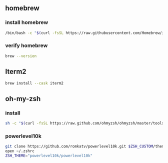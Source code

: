 ## homebrew

### install homebrew
```sh
/bin/bash -c "$(curl -fsSL https://raw.githubusercontent.com/Homebrew/install/HEAD/install.sh)"
```

### verify homebrew
```sh
brew --version
```

## Iterm2
```sh
brew install --cask iterm2
```

## oh-my-zsh

### install
```sh
sh -c "$(curl -fsSL https://raw.github.com/ohmyzsh/ohmyzsh/master/tools/install.sh)"
```

### powerlevel10k
```sh
git clone https://github.com/romkatv/powerlevel10k.git $ZSH_CUSTOM/themes/powerlevel10k
open ~/.zshrc
ZSH_THEME="powerlevel10k/powerlevel10k"
```







